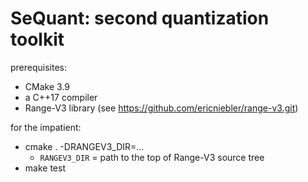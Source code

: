 SeQuant: second quantization toolkit
=======

prerequisites:
  * CMake 3.9
  * a C++17 compiler
  * Range-V3 library (see https://github.com/ericniebler/range-v3.git)

for the impatient:
  * cmake . -DRANGEV3_DIR=...
    * `RANGEV3_DIR` = path to the top of Range-V3 source tree
  * make test

